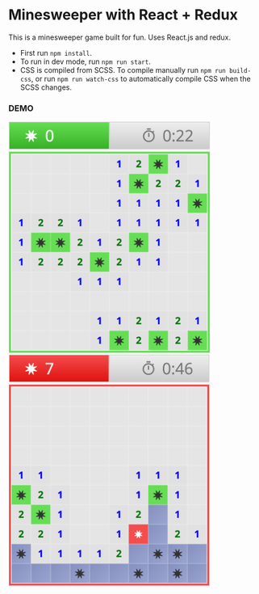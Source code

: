 # Minesweeper with React + Redux

This is a minesweeper game built for fun. Uses React.js and redux.

* First run `npm install`.
* To run in dev mode, run `npm run start`.
* CSS is compiled from SCSS. To compile manually run `npm run build-css`, or run `npm run watch-css` to automatically compile CSS when the SCSS changes.

### DEMO

<img src="screenshot-win.png" width="400"> <img src="screenshot-lose.png" width="400">
